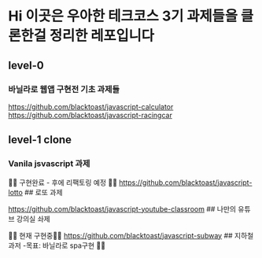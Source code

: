 # Hi 이곳은 우아한 테크코스 3기 과제들을 클론한걸 정리한 레포입니다


## level-0 

### 바닐라로 웹앱 구현전 기초 과제들
https://github.com/blacktoast/javascript-calculator
https://github.com/blacktoast/javascript-racingcar


## level-1 clone
### Vanila jsvascript 과제 


💪🏽 구현완료 - 후에 리팩토링 예정 💪🏽
https://github.com/blacktoast/javascript-lotto ## 로또 과제

https://github.com/blacktoast/javascript-youtube-classroom ## 나만의 유튜브 강의실 솨제




👷🏽 현재 구현중👷🏽
https://github.com/blacktoast/javascript-subway ## 지하철 과저 -목표: 바닐라로 spa구현 👷🏽
